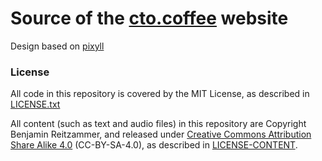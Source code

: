 # Source of the [cto.coffee](https://cto.coffee) website

Design based on [pixyll](https://github.com/johno/pixyll)

### License

All code in this repository is covered by the MIT License, as described in [LICENSE.txt](LICENSE.txt)

All content (such as text and audio files) in this repository are Copyright Benjamin Reitzammer, and released under
[Creative Commons Attribution Share Alike 4.0](https://creativecommons.org/licenses/by-sa/4.0/) (CC-BY-SA-4.0), as
described in [LICENSE-CONTENT](LICENSE-CONTENT.txt).


